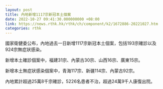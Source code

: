 ```yaml
---
layout: post
title: 內地新增1117宗新冠本土個案
date: 2022-10-27 09:41:30.000000000 +08:00
link: https://news.rthk.hk/rthk/ch/component/k2/1672886-20221027.htm
categories: rthk
---
```


國家衛健委公布，內地過去一日新增1117宗新冠本土個案，包括193宗確診以及924宗無症狀感染。

新增本土確診個案中，福建31宗、內蒙古30宗、山西16宗、廣東15宗。

新增本土無症狀感染個案中，青海117宗、新疆114宗、內蒙古92宗。

內地累計超過25萬8千宗確診，5226名患者不治，超過24萬9千人康復出院。

